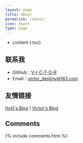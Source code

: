 ```yaml
---
layout: page
title: About
permalink: /about/
icon: heart
type: page
---
```


* content
{:toc}

## 联系我

* GitHub：[V-I-C-T-O-R](https://github.com/V-I-C-T-O-R)
* Email：victor_destiny@163.com

## 友情链接

[HyG's Blog](https://gaohaoyang.github.io/) \| [Victor's Blog](https://v-i-c-t-o-r.github.io/)

## Comments

{% include comments.html %}
